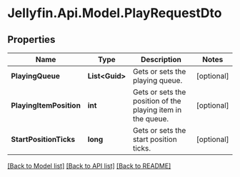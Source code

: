 
# Jellyfin.Api.Model.PlayRequestDto

## Properties

Name | Type | Description | Notes
------------ | ------------- | ------------- | -------------
**PlayingQueue** | **List&lt;Guid&gt;** | Gets or sets the playing queue. | [optional] 
**PlayingItemPosition** | **int** | Gets or sets the position of the playing item in the queue. | [optional] 
**StartPositionTicks** | **long** | Gets or sets the start position ticks. | [optional] 

[[Back to Model list]](../README.md#documentation-for-models)
[[Back to API list]](../README.md#documentation-for-api-endpoints)
[[Back to README]](../README.md)

